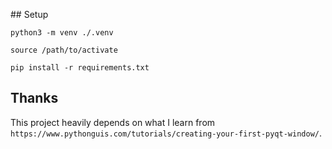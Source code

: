 ## Setup

```
python3 -m venv ./.venv
```

```
source /path/to/activate
```

```
pip install -r requirements.txt
```

## Thanks

This project heavily depends on what I learn from `https://www.pythonguis.com/tutorials/creating-your-first-pyqt-window/`.
